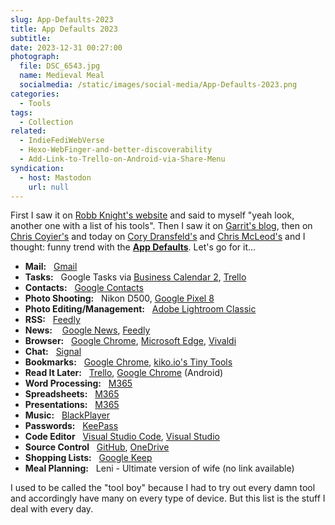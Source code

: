 ```yaml
---
slug: App-Defaults-2023
title: App Defaults 2023
subtitle:
date: 2023-12-31 00:27:00
photograph:
  file: DSC_6543.jpg
  name: Medieval Meal
  socialmedia: /static/images/social-media/App-Defaults-2023.png
categories:
  - Tools
tags:
  - Collection
related:
  - IndieFediWebVerse
  - Hexo-WebFinger-and-better-discoverability
  - Add-Link-to-Trello-on-Android-via-Share-Menu
syndication:
  - host: Mastodon
    url: null
---
```


First I saw it on [Robb Knight's website](https://rknight.me/blog/app-defaults/) and said to myself "yeah look, another one with a list of his tools". Then I saw it on [Garrit's blog](https://garrit.xyz/posts/2023-11-07-app-defaults), then on [Chris Coyier's](https://chriscoyier.net/2023/11/25/default-apps-2023/) and today on [Cory Dransfeld's](https://coryd.dev/posts/2023/default-apps-2023/) and [Chris McLeod's](https://chrismcleod.dev/blog/default-apps-for-2023/) and I thought: funny trend with the [**App Defaults**](https://defaults.rknight.me/). Let's go for it...

<!-- more -->

- **Mail:**&nbsp;&nbsp;&nbsp;[Gmail](https://gmail.com)
- **Tasks:**&nbsp;&nbsp;&nbsp;Google Tasks via [Business Calendar 2](https://www.appgenix-software.com/), [Trello](https://trello.com)
- **Contacts:**&nbsp;&nbsp;&nbsp;[Google Contacts](https://contacts.google.com/)
- **Photo Shooting:**&nbsp;&nbsp;&nbsp;Nikon D500, [Google Pixel 8](https://store.google.com/product/pixel_8)
- **Photo Editing/Management:**&nbsp;&nbsp;&nbsp;[Adobe Lightroom Classic](https://www.adobe.com/products/photoshop-lightroom-classic.html)
- **RSS:**&nbsp;&nbsp;&nbsp;[Feedly](https://feedly.com/)
- **News:** &nbsp;&nbsp;&nbsp;[Google News](https://news.google.com/),  [Feedly](https://feedly.com/)
- **Browser:**&nbsp;&nbsp;&nbsp;[Google Chrome](https://www.google.com/intl/en/chrome/), [Microsoft Edge](https://www.microsoft.com/edge), [Vivaldi](https://vivaldi.com/)
- **Chat:**&nbsp;&nbsp;&nbsp;[Signal](https://signal.org/)
- **Bookmarks:**&nbsp;&nbsp;&nbsp;[Google Chrome](https://www.google.com/intl/en/chrome/), [kiko.io's Tiny Tools](/collections/tiny-tools/)
- **Read It Later:**&nbsp;&nbsp;&nbsp;[Trello](https://trello.com), [Google Chrome](https://www.google.com/intl/en/chrome/) (Android)
- **Word Processing:**&nbsp;&nbsp;&nbsp;[M365](https://www.microsoft.com/microsoft-365)
- **Spreadsheets:**&nbsp;&nbsp;&nbsp;[M365](https://www.microsoft.com/microsoft-365)
- **Presentations:**&nbsp;&nbsp;&nbsp;[M365](https://www.microsoft.com/microsoft-365)
- **Music:**&nbsp;&nbsp;&nbsp;[BlackPlayer](https://play.google.com/store/apps/details?id=com.musicplayer.blackplayerfree&hl=de&gl=US)
- **Passwords:**&nbsp;&nbsp;&nbsp;[KeePass](https://keepass.info/)
- **Code Editor**&nbsp;&nbsp;&nbsp;[Visual Studio Code](https://code.visualstudio.com/), [Visual Studio](https://visualstudio.microsoft.com/)
- **Source Control**&nbsp;&nbsp;&nbsp;[GitHub](https://github.com), [OneDrive](https://www.microsoft.com/en/microsoft-365/onedrive/online-cloud-storage)
- **Shopping Lists:**&nbsp;&nbsp;&nbsp;[Google Keep](https://keep.google.com/)
- **Meal Planning:**&nbsp;&nbsp;&nbsp;Leni - Ultimate version of wife (no link available)

I used to be called the "tool boy" because I had to try out every damn tool and accordingly have many on every type of device. But this list is the stuff I deal with every day.
